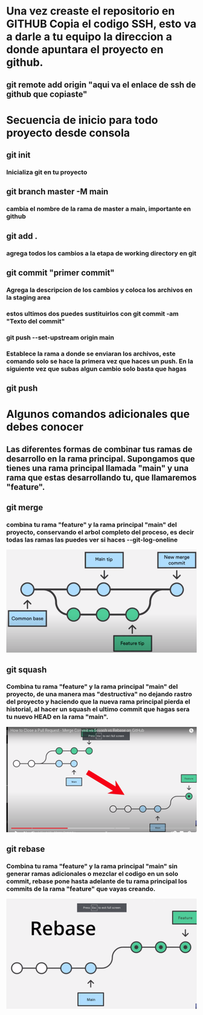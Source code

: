 # Una vez creaste el repositorio en GITHUB Copia el codigo SSH, esto va a darle a tu equipo la direccion a donde apuntara el proyecto en github.

## git remote add origin "aqui va el enlace de ssh de github que copiaste"

# Secuencia de inicio para todo proyecto desde consola  

## git init

### Inicializa git en tu proyecto

## git branch master -M main 

### cambia el nombre de la rama de master a main, importante en github

## git add .

### agrega todos los cambios a la etapa de working directory en git

## git commit "primer commit"

### Agrega la descripcion de los cambios y coloca los archivos en la staging area

### estos ultimos dos puedes sustituirlos con git commit -am "Texto del commit"

### git push --set-upstream origin main

### Establece la rama a donde se enviaran los archivos, este comando solo se hace la primera vez que haces un push. En la siguiente vez que subas algun cambio solo basta que hagas 

## git push

# Algunos comandos adicionales que debes conocer

## Las diferentes formas de combinar tus ramas de desarrollo en la rama principal. Supongamos que tienes una rama principal llamada "main" y una rama que estas desarrollando tu, que llamaremos "feature".

## git merge

### combina tu rama "feature" y la rama principal "main" del proyecto, conservando el arbol completo del proceso, es decir todas las ramas las puedes ver si haces --git-log-oneline

![image info](./Screenshot%20from%202023-04-28%2018-36-17.png)

## git squash

### Combina tu rama "feature" y la rama principal "main" del proyecto, de una manera mas "destructiva" no dejando rastro del proyecto y haciendo que la nueva rama principal pierda el historial, al hacer un squash el ultimo commit que hagas sera tu nuevo HEAD en la rama "main".

![image info2](./Screenshot%20from%202023-04-28%2018-41-00.png)

## git rebase 

###  Combina tu rama "feature" y la rama principal "main" sin generar ramas adicionales o mezclar el codigo en un solo commit, rebase pone hasta adelante de tu rama principal los commits de la rama "feature" que vayas creando.

![image info3](./Screenshot%20from%202023-04-28%2018-47-46.png)
